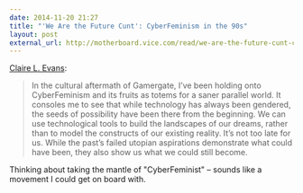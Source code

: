 ```yaml
---
date: 2014-11-20 21:27
title: "'We Are the Future Cunt': CyberFeminism in the 90s"
layout: post
external_url: http://motherboard.vice.com/read/we-are-the-future-cunt-cyberfeminism-in-the-90s
---
```

[Claire L. Evans](http://motherboard.vice.com/read/we-are-the-future-cunt-cyberfeminism-in-the-90s):

>In the cultural aftermath of Gamergate, I’ve been holding onto CyberFeminism and its fruits as totems for a saner parallel world. It consoles me to see that while technology has always been gendered, the seeds of possibility have been there from the beginning. We can use technological tools to build the landscapes of our dreams, rather than to model the constructs of our existing reality. It’s not too late for us. While the past’s failed utopian aspirations demonstrate what could have been, they also show us what we could still become.

Thinking about taking the mantle of "CyberFeminist" – sounds like a movement I could get on board with.
